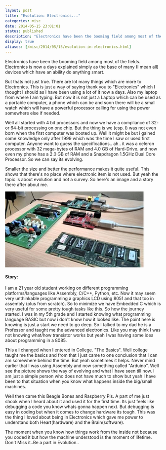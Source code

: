 ```yaml
---
layout: post
title: "Evolution: Electronics..."
categories: misc
date: 2014-05-15 23:01:01
status: published
description: "Electronics have been the booming field among most of the fields. Electronics is now a days explained simply as the base of many (I mean all) devices which have an ability do anything smart."
display: true
aliases: [/misc/2014/05/15/evolution-in-electronics.html]
---
```

Electronics have been the booming field among most of the fields. Electronics is now a days explained simply as the base of many (I mean all) devices which have an ability do anything smart.

But thats not just true. There are lot many things which are more to Electronics. This is just a way of saying thank you to "Electronics" which I thought I should as I have been using a lot of it now a days. Also my laptop from where I am typing. But now it is not just a Laptop which can be used as a portable computer, a phone which can be and soon there will be a small watch which will have a powerful processor calling for using the power somewhere else if needed.

Well all started with 4 bit processors and now we have a compliance of 32- or 64-bit processing on one chip. But the thing is we (esp. I) was not even born when the first computer was booted up. Well it might be but i gained some knowledge only after 1999 which was the time I saw or used first computer. Anyone want to guess the specifications.. ah.. it was a celeron processor with 32 mega-bytes of RAM and 4.0 GB of Hard-Drive. and now even my phone has a 2.0 GB of RAM and a Snapdragon 1.5GHz Dual Core Processor. So we can say its evolving.

Smaller the size and better the performance makes it quite useful. This shows that there's no place where electronic item is not used. But yeah the topic is about evolution and not a survey. So here's an image and a story there after about me.

<a href="/images/evolve.jpg"><img src="/images/thumbs/evolve_thumb.jpg" /></a>

#### Story:

I am a 21 year old student working on different programming platforms/languages like Assembly, C/C++, Python, etc. Now it may seem very unthinkable programming a graphics LCD using 8051 and that too in assembly (plus from scratch). So to minimize we have Embedded C which is very useful for some pretty tough tasks like this. So how the journey started. I was in my 5th grade and I started knowing what programming language BASIC but now i don't know how it looked like. The point here is knowing is just a start we need to go deep. So I talked to my dad he is a Professor and taught me the advanced electronics. Like you may think I was not knowing what/how transistor works but yeah I was having some idea about programming in a 8085.

This all changed when I entered in College. "The Basics". Well college taught me the basics and from that I just came to one conclusion that I can am somewhere behind the time. But yeah sometimes it helps. Never mind earlier that I was using Assembly and now something called "Arduino". Well see the picture shows the way of evolving and what I have seen till now. I am just a simple person who does not have much to show but yeah I have been to that situation when you know what happens inside the big/small machines.

Well then came this Beagle Bones and Raspberry Pis. A part of me just shook when I heard about it and used it for the first time. Its just feels like debugging a code you know whats gonna happen next. But debugging is easy in coding but when it comes to change hardware its tough. This was the thing I loved about being in Electronics which gave me power to understand both Heart(hardware) and the Brain(software).

The moment when you know how things work from the inside not because you coded it but how the machine understood is the moment of lifetime. Don't Miss it..Be a part in Evolution..
